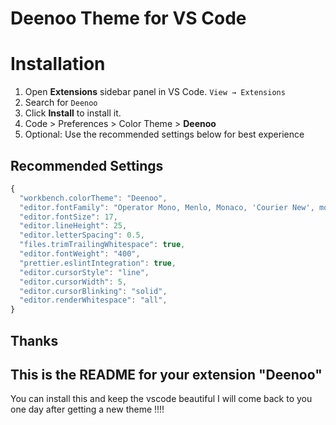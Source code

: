 # Deenoo Theme for VS Code

# Installation

1. Open **Extensions** sidebar panel in VS Code. `View → Extensions`
2. Search for `Deenoo`
3. Click **Install** to install it.
4. Code > Preferences > Color Theme > **Deenoo**
5. Optional: Use the recommended settings below for best experience

## Recommended Settings

```js
{
  "workbench.colorTheme": "Deenoo",
  "editor.fontFamily": "Operator Mono, Menlo, Monaco, 'Courier New', monospace",
  "editor.fontSize": 17,
  "editor.lineHeight": 25,
  "editor.letterSpacing": 0.5,
  "files.trimTrailingWhitespace": true,
  "editor.fontWeight": "400",
  "prettier.eslintIntegration": true,
  "editor.cursorStyle": "line",
  "editor.cursorWidth": 5,
  "editor.cursorBlinking": "solid",
  "editor.renderWhitespace": "all",
}
```
## Thanks

## This is the README for your extension "Deenoo"

You can install this and keep the vscode beautiful I will come back to you one day after getting a new theme !!!!
